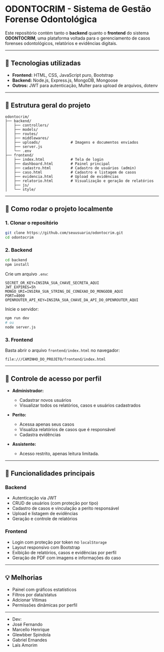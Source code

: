 # ODONTOCRIM - Sistema de Gestão Forense Odontológica

Este repositório contém tanto o **backend** quanto o **frontend** do sistema **ODONTOCRIM**, uma plataforma voltada para o gerenciamento de casos forenses odontológicos, relatórios e evidências digitais.

---

## 🔧 Tecnologias utilizadas

- **Frontend:** HTML, CSS, JavaScript puro, Bootstrap
- **Backend:** Node.js, Express.js, MongoDB, Mongoose
- **Outros:** JWT para autenticação, Multer para upload de arquivos, dotenv

---

## 📁 Estrutura geral do projeto

```
odontocrim/
├── backend/
│   ├── controllers/
│   ├── models/
│   ├── routes/
│   ├── middlewares/
│   ├── uploads/              # Imagens e documentos enviados
│   ├── server.js
│   └── .env
├── frontend/
│   ├── index.html            # Tela de login
│   ├── dashboard.html        # Painel principal
│   ├── cadastro.html         # Cadastro de usuários (admin)
│   ├── caso.html             # Cadastro e listagem de casos
│   ├── evidencia.html        # Upload de evidências
│   ├── relatorio.html        # Visualização e geração de relatórios
│   ├── js/
│   └── style/
```

---

## 🚀 Como rodar o projeto localmente

### 1. Clonar o repositório
```bash
git clone https://github.com/seuusuario/odontocrim.git
cd odontocrim
```

### 2. Backend
```bash
cd backend
npm install
```

Crie um arquivo `.env`:
```env
SECRET_OR_KEY=INSIRA_SUA_CHAVE_SECRETA_AQUI
JWT_EXPIRES=5h
MONGO_URI=INSIRA_SUA_STRING_DE_CONEXAO_DO_MONGODB_AQUI
PORT=4000
OPENROUTER_API_KEY=INSIRA_SUA_CHAVE_DA_API_DO_OPENROUTER_AQUI

```

Inicie o servidor:
```bash
npm run dev
# ou
node server.js
```

### 3. Frontend
Basta abrir o arquivo `frontend/index.html` no navegador:
```
file:///CAMINHO_DO_PROJETO/frontend/index.html
```

---

## 🔐 Controle de acesso por perfil

- **Administrador:**
  - Cadastrar novos usuários
  - Visualizar todos os relatórios, casos e usuários cadastrados

- **Perito:**
  - Acessa apenas seus casos
  - Visualiza relatórios de casos que é responsável
  - Cadastra evidências

- **Assistente:**
  - Acesso restrito, apenas leitura limitada.

---

## 🎯 Funcionalidades principais

### Backend
- Autenticação via JWT
- CRUD de usuários (com proteção por tipo)
- Cadastro de casos e vinculação a perito responsável
- Upload e listagem de evidências
- Geração e controle de relatórios

### Frontend
- Login com proteção por token no `localStorage`
- Layout responsivo com Bootstrap
- Exibição de relatórios, casos e evidências por perfil
- Geração de PDF com imagens e informações do caso

---

## 💡 Melhorias

- Painel com gráficos estatísticos
- Filtros por data/status
- Adcionar Vítimas
- Permissões dinâmicas por perfil

---

- Dev:
- José Fernando
- Marcello Henrique
- Glewbber Spindola
- Gabriel Ernandes
- Laís Amorim

  



